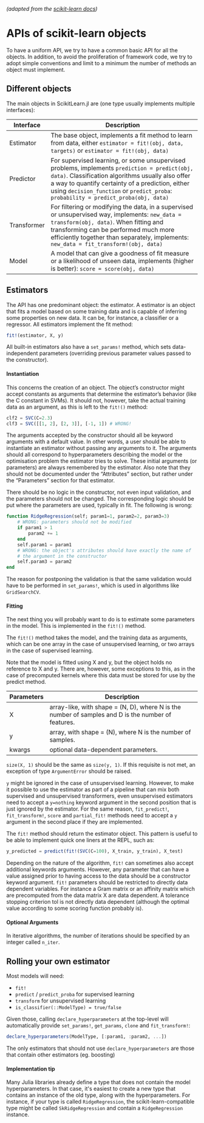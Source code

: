 *(adapted from the [scikit-learn docs](http://scikit-learn.org/stable/developers/contributing.html#apis-of-scikit-learn-objects))*

# APIs of scikit-learn objects

To have a uniform API, we try to have a common basic API for all the
objects. In addition, to avoid the proliferation of framework code, we try to
adopt simple conventions and limit to a minimum the number of methods an object
must implement.

## Different objects

The main objects in ScikitLearn.jl are (one type usually implements multiple
interfaces):

Interface | Description
---- | ----
Estimator | The base object, implements a fit method to learn from data, either `estimator = fit!(obj, data, targets)` or `estimator = fit!(obj, data)`
Predictor | For supervised learning, or some unsupervised problems, implements `prediction = predict(obj, data)`. Classification algorithms usually also offer a way to quantify certainty of a prediction, either using `decision_function` or `predict_proba`: `probability = predict_proba(obj, data)`
Transformer | For filtering or modifying the data, in a supervised or unsupervised way, implements: `new_data = transform(obj, data)`. When fitting and transforming can be performed much more efficiently together than separately, implements: `new_data = fit_transform!(obj, data)`
Model | A model that can give a goodness of fit measure or a likelihood of unseen data, implements (higher is better): `score = score(obj, data)`

## Estimators

The API has one predominant object: the estimator. A estimator is an object that fits a model based on some training data and is capable of inferring some properties on new data. It can be, for instance, a classifier or a regressor. All estimators implement the fit method:

```julia
fit!(estimator, X, y)
```

All built-in estimators also have a `set_params!` method, which sets data-independent parameters (overriding previous parameter values passed to the constructor).

#### Instantiation

This concerns the creation of an object. The object’s constructor might accept constants as arguments that determine the estimator’s behavior (like the C constant in SVMs). It should not, however, take the actual training data as an argument, as this is left to the `fit!()` method:

```julia
clf2 = SVC(C=2.3)
clf3 = SVC([[1, 2], [2, 3]], [-1, 1]) # WRONG!
```

The arguments accepted by the constructor should all be keyword arguments with a default value. In other words, a user should be able to instantiate an estimator without passing any arguments to it. The arguments should all correspond to hyperparameters describing the model or the optimisation problem the estimator tries to solve. These initial arguments (or parameters) are always remembered by the estimator. Also note that they should not be documented under the “Attributes” section, but rather under the “Parameters” section for that estimator.

There should be no logic in the constructor, not even input validation, and the parameters should not be changed. The corresponding logic should be put where the parameters are used, typically in fit. The following is wrong:

```julia
function RidgeRegression(self; param1=1, param2=2, param3=3)
    # WRONG: parameters should not be modified
    if param1 > 1
        param2 += 1
    end
    self.param1 = param1
    # WRONG: the object's attributes should have exactly the name of
    # the argument in the constructor
    self.param3 = param2
end
```

The reason for postponing the validation is that the same validation would have to be performed in `set_params!`, which is used in algorithms like `GridSearchCV`.

#### Fitting

The next thing you will probably want to do is to estimate some parameters in the model. This is implemented in the `fit!()` method.

The `fit!()` method takes the model, and the training data as arguments, which can be one array in the case of unsupervised learning, or two arrays in the case of supervised learning.

Note that the model is fitted using X and y, but the object holds no reference to X and y. There are, however, some exceptions to this, as in the case of precomputed kernels where this data must be stored for use by the predict method.

Parameters | Description
----- | -----
X | array-like, with shape = (N, D), where N is the number of samples and D is the number of features.
y | array, with shape = (N), where N is the number of samples.
kwargs | optional data-dependent parameters.

`size(X, 1)` should be the same as `size(y, 1)`. If this requisite is not met, an exception of type `ArgumentError` should be raised.

`y` might be ignored in the case of unsupervised learning. However, to make it possible to use the estimator as part of a pipeline that can mix both supervised and unsupervised transformers, even unsupervised estimators need to accept a `y=nothing` keyword argument in the second position that is just ignored by the estimator. For the same reason, `fit_predict!`, `fit_transform!`, `score` and `partial_fit!` methods need to accept a `y` argument in the second place if they are implemented.

The `fit!` method should return the estimator object. This pattern is useful to be able to implement quick one liners at the REPL, such as:

```julia
y_predicted = predict(fit!(SVC(C=100), X_train, y_train), X_test)
```

Depending on the nature of the algorithm, `fit!` can sometimes also accept additional keywords arguments. However, any parameter that can have a value assigned prior to having access to the data should be a constructor keyword argument. `fit!` parameters should be restricted to directly data dependent variables. For instance a Gram matrix or an affinity matrix which are precomputed from the data matrix X are data dependent. A tolerance stopping criterion tol is not directly data dependent (although the optimal value according to some scoring function probably is).

#### Optional Arguments

In iterative algorithms, the number of iterations should be specified by an integer called `n_iter`.

## Rolling your own estimator

Most models will need:

- `fit!`
- `predict` / `predict_proba` for supervised learning
- `transform` for unsupervised learning
- `is_classifier(::ModelType) = true/false`

Given those, calling `declare_hyperparameters` at the top-level will
automatically provide `set_params!`, `get_params`, `clone` and `fit_transform!`:

```julia
declare_hyperparameters(ModelType, [:param1, :param2, ...])
```

The only estimators that should not use `declare_hyperparameters` are those that contain other estimators (eg. boosting)

#### Implementation tip

Many Julia libraries already define a type that does not contain the model
hyperparameters. In that case, it's easiest to create a new type that contains
an instance of the old type, along with the hyperparameters. For instance, if
your type is called `RidgeRegression`, the scikit-learn-compatible type might
be called `SkRidgeRegression` and contain a `RidgeRegression` instance.